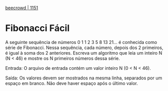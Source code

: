 [beecrowd | 1151](https://www.beecrowd.com.br/judge/pt/problems/view/1151)

# Fibonacci Fácil

A seguinte sequência de números 0 1 1 2 3 5 8 13 21... é conhecida como série de Fibonacci. Nessa sequência, cada número, depois dos 2 primeiros, é igual à soma dos 2 anteriores. Escreva um algoritmo que leia um inteiro N (N < 46) e mostre os N primeiros números dessa série.

Entrada: O arquivo de entrada contém um valor inteiro N (0 < N < 46).

Saída: Os valores devem ser mostrados na mesma linha, separados por um espaço em branco. Não deve haver espaço após o último valor.